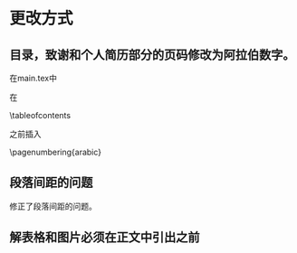 # 更改方式

## 目录，致谢和个人简历部分的页码修改为阿拉伯数字。

在main.tex中

在

\tableofcontents

之前插入

\pagenumbering{arabic}



## 段落间距的问题

修正了段落间距的问题。





## 解表格和图片必须在正文中引出之前